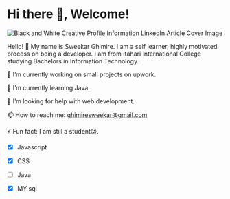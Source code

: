 #  Hi there 👋, Welcome!


![Black and White Creative Profile Information LinkedIn Article Cover Image](https://github.com/SweekarG/SweekarG/assets/161908862/a421c135-9109-4b9c-baf7-1d7d0b35dd20)

Hello! 👋 My name is Sweekar Ghimire. I am a self learner, highly motivated  process on being a developer. I am from Itahari International College studying Bachelors in Information Technology.

🔭 I’m currently working on small projects on upwork.

🌱 I’m currently learning Java.

🤔 I’m looking for help with web development.

📫 How to reach me: ghimiresweekar@gmail.com

⚡ Fun fact: I am still a student😜. 

- [x] Javascript
- [x] CSS
- [ ] Java
- [x] MY sql 

